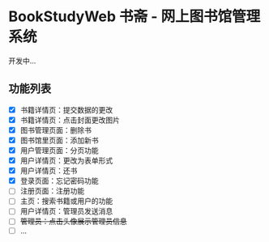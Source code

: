 # BookStudyWeb 书斋 - 网上图书馆管理系统

开发中...

## 功能列表
- [x] 书籍详情页：提交数据的更改
- [x] 书籍详情页：点击封面更改图片
- [x] 图书管理页面：删除书
- [x] 图书馆里页面：添加新书
- [x] 用户管理页面：分页功能
- [x] 用户详情页：更改为表单形式
- [x] 用户详情页：还书
- [x] 登录页面：忘记密码功能
- [ ] 注册页面：注册功能
- [ ] 主页：搜索书籍或用户的功能
- [ ] 用户详情页：管理员发送消息
- [ ] ~~管理员：点击头像展示管理员信息~~
- [ ] ...
